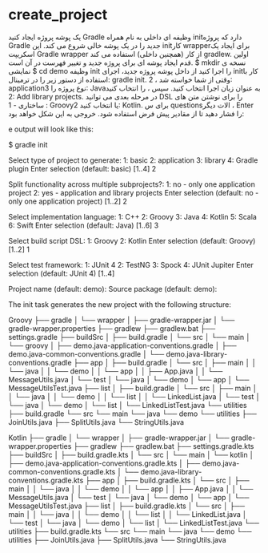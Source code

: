 # create_project
 یک پوشه پروژه ایجاد کنید Gradle وظیفه ای داخلی به نام همراه initدارد که پروژه Gradle جدید را در یک پوشه خالی شروع می کند. این initکار wrapperبرای ایجاد یک اسکریپت Gradle wrapper از کار (همچنین داخلی) استفاده می کند gradlew.  اولین قدم ایجاد پوشه ای برای پروژه جدید و تغییر فهرست در آن است.  $ mkdir نسخه ی نمایشی $ cd demo وظیفه init را اجرا کنید از داخل پوشه پروژه جدید، اجرای initکار با استفاده از دستور زیر را در ترمینال: gradle init. وقتی از شما خواسته شد ، 2: applicationنوع پروژه را 3: Javaبه عنوان زبان اجرا انتخاب کنید. سپس ، را انتخاب کنید 2: Add library projects. در مرحله بعدی می توانید DSL را برای نوشتن متن های ساختاری - 1 : Groovyیا انتخاب کنید 2: Kotlin. برای س questionsالات دیگر ، Enter را فشار دهید تا از مقادیر پیش فرض استفاده شود.  خروجی به این شکل خواهد بود:
 
e output will look like this:

$ gradle init

Select type of project to generate:
  1: basic
  2: application
  3: library
  4: Gradle plugin
Enter selection (default: basic) [1..4] 2

Split functionality across multiple subprojects?:
   1: no - only one application project
   2: yes - application and library projects
Enter selection (default: no - only one application project) [1..2] 2

Select implementation language:
  1: C++
  2: Groovy
  3: Java
  4: Kotlin
  5: Scala
  6: Swift
Enter selection (default: Java) [1..6] 3

Select build script DSL:
  1: Groovy
  2: Kotlin
Enter selection (default: Groovy) [1..2] 1

Select test framework:
  1: JUnit 4
  2: TestNG
  3: Spock
  4: JUnit Jupiter
Enter selection (default: JUnit 4) [1..4]

Project name (default: demo):
Source package (default: demo):

The init task generates the new project with the following structure:


Groovy
├── gradle 
│   └── wrapper
│       ├── gradle-wrapper.jar
│       └── gradle-wrapper.properties
├── gradlew 
├── gradlew.bat 
├── settings.gradle 
├── buildSrc
│   ├── build.gradle 
│   └── src
│       └── main
│           └── groovy 
│               ├── demo.java-application-conventions.gradle
│               ├── demo.java-common-conventions.gradle
│               └── demo.java-library-conventions.gradle
├── app
│   ├── build.gradle 
│   └── src
│       ├── main 
│       │   └── java
│       │       └── demo
│       │           └── app
│       │               ├── App.java
│       │               └── MessageUtils.java
│       └── test 
│           └── java
│               └── demo
│                   └── app
│                       └── MessageUtilsTest.java
├── list
│   ├── build.gradle 
│   └── src
│       ├── main 
│       │   └── java
│       │       └── demo
│       │           └── list
│       │               └── LinkedList.java
│       └── test 
│           └── java
│               └── demo
│                   └── list
│                       └── LinkedListTest.java
└── utilities
    ├── build.gradle 
    └── src
        └── main 
            └── java
                └── demo
                    └── utilities
                        ├── JoinUtils.java
                        ├── SplitUtils.java
                        └── StringUtils.java



Kotlin
├── gradle 
│   └── wrapper
│       ├── gradle-wrapper.jar
│       └── gradle-wrapper.properties
├── gradlew 
├── gradlew.bat 
├── settings.gradle.kts 
├── buildSrc
│   ├── build.gradle.kts 
│   └── src
│       └── main
│           └── kotlin 
│               ├── demo.java-application-conventions.gradle.kts
│               ├── demo.java-common-conventions.gradle.kts
│               └── demo.java-library-conventions.gradle.kts
├── app
│   ├── build.gradle.kts 
│   └── src
│       ├── main 
│       │   └── java
│       │       └── demo
│       │           └── app
│       │               ├── App.java
│       │               └── MessageUtils.java
│       └── test 
│           └── java
│               └── demo
│                   └── app
│                       └── MessageUtilsTest.java
├── list
│   ├── build.gradle.kts 
│   └── src
│       ├── main 
│       │   └── java
│       │       └── demo
│       │           └── list
│       │               └── LinkedList.java
│       └── test 
│           └── java
│               └── demo
│                   └── list
│                       └── LinkedListTest.java
└── utilities
    ├── build.gradle.kts 
    └── src
        └── main 
            └── java
                └── demo
                    └── utilities
                        ├── JoinUtils.java
                        ├── SplitUtils.java
                        └── StringUtils.java
